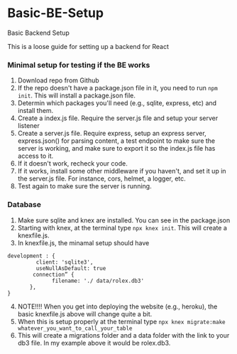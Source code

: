 # Basic-BE-Setup
Basic Backend Setup

This is a loose guide for setting up a backend for React

### Minimal setup for testing if the BE works
1. Download repo from Github   
2. If the repo doesn't have a package.json file in it, you need to run ```npm init```.  This will install a package.json file.
3. Determin which packages you'll need (e.g., sqlite, express, etc) and install them.    
4. Create a index.js file.  Require the server.js file and setup your server listener
5. Create a server.js file.  Require express, setup an express server, express.json() for parsing content, a test endpoint to make sure the server is working, and make sure to export it so the index.js file has access to it.    
6. If it doesn't work, recheck your code.    
7. If it works, install some other middleware if you haven't, and set it up in the server.js file.  For instance, cors, helmet, a logger, etc.
8. Test again to make sure the server is running.

### Database
1. Make sure sqlite and knex are installed.  You can see in the package.json
2. Starting with knex, at the terminal type ```npx knex init```.  This will create a knexfile.js.    
3. In knexfile.js, the minamal setup should have

```  
development : {
         client: 'sqlite3',
         useNullAsDefault: true
        connection” {
              filename: './ data/rolex.db3'
       },
}
```
4. NOTE!!!! When you get into deploying the website (e.g., heroku), the basic knexfile.js above will change quite a bit. 
5. When this is setup properly at the terminal type ```npx knex migrate:make whatever_you_want_to_call_your_table```
6. This will create a migrations folder and a data folder with the link to your db3 file.  In my example above it would be rolex.db3.    



